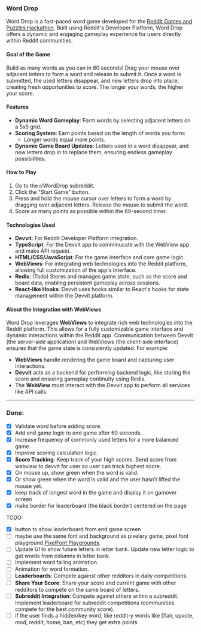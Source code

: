 ### Word Drop

Word Drop is a fast-paced word game developed for the [Reddit Games and Puzzles Hackathon](https://redditgamesandpuzzles.devpost.com/). Built using Reddit's Developer Platform, Word Drop offers a dynamic and engaging gameplay experience for users directly within Reddit communities.

#### Goal of the Game

Build as many words as you can in 60 seconds! Drag your mouse over adjacent letters to form a word and release to submit it. Once a word is submitted, the used letters disappear, and new letters drop into place, creating fresh opportunities to score. The longer your words, the higher your score.

#### Features

- **Dynamic Word Gameplay**: Form words by selecting adjacent letters on a 5x5 grid.
- **Scoring System**: Earn points based on the length of words you form:
  - Longer words equal more points.
- **Dynamic Game Board Updates**: Letters used in a word disappear, and new letters drop in to replace them, ensuring endless gameplay possibilities.

#### How to Play
1. Go to the r/WordDrop subreddit.
2. Click the "Start Game" button.
3. Press and hold the mouse cursor over letters to form a word by dragging over adjacent letters. Release the mouse to submit the word.
4. Score as many points as possible within the 60-second timer.

#### Technologies Used

- **Devvit**: For Reddit Developer Platform integration.
- **TypeScript**: For the Devvit app to comminucate with the WebView app and make API request.
- **HTML/CSS/JavaScript**: For the game interface and core game logic.
- **WebViews**: For integrating web technologies into the Reddit platform, allowing full customization of the app's interface.
- **Redis**: (Todo) Stores and manages game state, such as the score and board data, enabling persistent gameplay across sessions.
- **React-like Hooks**: Devvit uses hooks similar to React's hooks for state management within the Devvit platform.

#### About the Integration with WebViews

Word Drop leverages **WebViews** to integrate rich web technologies into the Reddit platform. This allows for a fully customizable game interface and dynamic interactions within the Reddit app. Communication between Devvit (the server-side application) and WebViews (the client-side interface) ensures that the game state is consistently updated. For example:
- **WebViews** handle rendering the game board and capturing user interactions.
- **Devvit** acts as a backend for performing backend logic, like storing the score and ensuring gameplay continuity using Redis.
- The **WebView** must interact with the Devvit app to perform all services like API calls.

---

### Done:

- [x] Validate word before adding score.
- [x] Add end game logic to end game after 60 seconds.
- [x] Increase frequency of commonly used letters for a more balanced game.
- [x] Improve scoring calculation logic.
- [x] **Score Tracking**: Keep track of your high scores. Send score from webview to devvit for user so user can track highest score.
- [x] On mouse up, show green when the word is valid.
- [x] Or show green when the word is valid and the user hasn’t lifted the mouse yet.
- [x] keep track of longest word in the game and display it on gamover screen
- [x] make border for leaderboard (the black border) centered on the page

TODO:
- [x] button to show leaderboard from end game screen
- [ ] maybe use the same font and background as pixelary game, pixel font playground.[PixelFont Playgrounds](https://developers.reddit.com/docs/showcase/playgrounds).
- [ ] Update UI to show future letters in letter bank. Update new letter logic to get words from columns in letter bank.
- [ ] Implement word falling animation.
- [ ] Animation for word formation.
- [ ] **Leaderboards**: Compete against other redditors in daily competitions.
- [ ] **Share Your Score**: Share your score and current game with other redditors to compete on the same board of letters.
- [ ] **Subreddit Integration**: Compete against others within a subreddit. Implement leaderboard for subreddit competitions (communities compete for the best community score).
- [ ] if the user finds a hidden/key word, like reddit-y words like [flair, upvote, mod, reddit, home, ban, etc] they get extra points